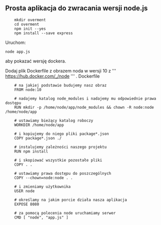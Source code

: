 ## Prosta aplikacja do zwracania wersji node.js
```
    mkdir overment
    cd overment
    npm init --yes
    npm install --save express
```

Uruchom:
```
node app.js
```
aby pokazać wersję dockera. 

Dodaj plik Dockerfile z obrazem noda w wersji 10 z ''' https://hub.docker.com/_/node ''' .
Dockerfile
```
    # na jakiej podstawie budujemy nasz obraz 
    FROM node:10

    # nadajemy katalog node_modules i nadajemy mu odpowiednie prawa dostępu
    RUN mkdir -p /home/node/app/node_modules && chown -R node:node /home/node/app

    # ustawiamy bieżący katalog roboczy 
    WORKDIR /home/node/app

    # i kopiujemy do niego pliki package*.json
    COPY package*.json ./

    # instalujemy zależności naszego projektu 
    RUN npm install

    # i skopiować wszystkie pozostałe pliki
    COPY . .

    # ustawiamy prawa dostępu do poszczególnych 
    COPY --chown=node:node . .

    # i zmieniamy użytkownika
    USER node

    # określamy na jakim porcie działa nasza aplikacja 
    EXPOSE 8080

    # za pomocą polecenia node uruchamiamy serwer
    CMD [ "node", "app.js" ]
```





